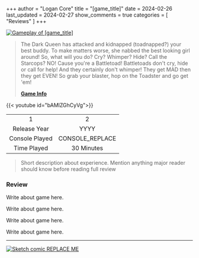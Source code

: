 +++
author = "Logan Core"
title = "[game_title]"
date = 2024-02-26
last_updated = 2024-02-27
show_comments = true
categories = [
    "Reviews"
]
+++



[![Gameplay of [game_title]](/images/core_game_database/test_gameplay.webp)](/images/core_game_database/test_gameplay.webp)

> The Dark Queen has attacked and kidnapped (toadnapped?) your best buddy. To make matters worse, she nabbed the best looking girl around! So, what will you do? Cry? Whimper? Hide? Call the Starcops? NO! Cause you're a Battletoad! Battletoads don't cry, hide or call for help! And they certainly don't whimper! They get MAD then they get EVEN! So grab your blaster, hop on the Toadster and go get 'em!
> 
> **[Game Info]([game_url])**

{{< youtube id="bAMlZGhCyVg">}}

|||
|:-:|:-:|
|1|2
| Release Year   | YYYY
| Console Played     | CONSOLE_REPLACE
| Time Played     | 30 Minutes

> Short description about experience. Mention anything major reader should know before reading full review

### Review

Write about game here.

Write about game here.

Write about game here.

Write about game here.

---

[![Sketch comic REPLACE ME](/images/test_image.webp)](/images/test_image.webp)